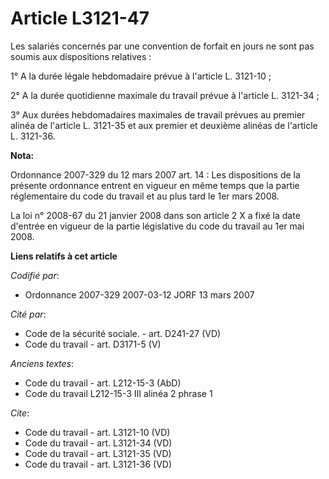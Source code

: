 # Article L3121-47

Les salariés concernés par une convention de forfait en jours ne sont pas soumis aux dispositions relatives :

1° A la durée légale hebdomadaire prévue à l'article L. 3121-10 ;

2° A la durée quotidienne maximale du travail prévue à l'article L. 3121-34 ;

3° Aux durées hebdomadaires maximales de travail prévues au premier alinéa de l'article L. 3121-35 et aux premier et deuxième
alinéas de l'article L. 3121-36.

**Nota:**

Ordonnance 2007-329 du 12 mars 2007 art. 14 : Les dispositions de la présente ordonnance entrent en vigueur en même temps que
la partie réglementaire du code du travail et au plus tard le 1er mars 2008. 

La loi n° 2008-67 du 21 janvier 2008 dans son article 2 X a fixé la date d'entrée en vigueur de la partie législative du code
du travail au 1er mai 2008.

**Liens relatifs à cet article**

_Codifié par_:

  - Ordonnance 2007-329 2007-03-12 JORF 13 mars 2007

_Cité par_:

  - Code de la sécurité sociale. - art. D241-27 (VD)
  - Code du travail - art. D3171-5 (V)

_Anciens textes_:

  - Code du travail - art. L212-15-3 (AbD)
  - Code du travail L212-15-3 III alinéa 2 phrase 1

_Cite_:

  - Code du travail - art. L3121-10 (VD)
  - Code du travail - art. L3121-34 (VD)
  - Code du travail - art. L3121-35 (VD)
  - Code du travail - art. L3121-36 (VD)
